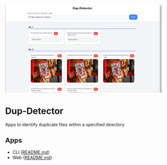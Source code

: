 ![banner](banner.png)

# Dup-Detector

Apps to identify duplicate files within a specified directory

## Apps

- CLI ([README.md](apps/cli/README.md))
- Web ([README.md](apps/web/README.md))
